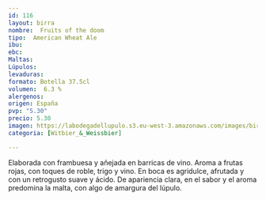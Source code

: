 ```yaml
---
id: 116
layout: birra
nombre:  Fruits of the doom
tipo:  American Wheat Ale
ibu: 
ebc:
Maltas:
Lúpulos:
levaduras: 
formato: Botella 37.5cl
volumen:  6.3 %
alergenos: 
origen: España
pvp: "5.30"
precio: 5.30
imagen: https://labodegadellupulo.s3.eu-west-3.amazonaws.com/images/birras/fruitsofthedoom.jpg
categoria: [Witbier_&_Weissbier]

---
```

Elaborada con frambuesa y añejada en barricas de vino. Aroma a frutas rojas, con toques de roble, trigo y vino. En boca es agridulce, afrutada y con un retrogusto suave y ácido. De apariencia clara, en el sabor y el aroma predomina la malta, con algo de amargura del lúpulo.


